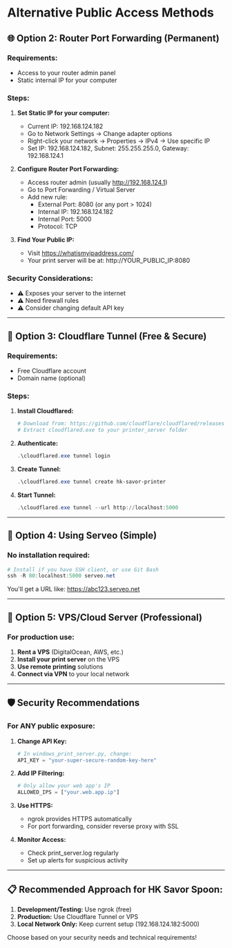 # Alternative Public Access Methods

## 🌐 Option 2: Router Port Forwarding (Permanent)

### Requirements:
- Access to your router admin panel
- Static internal IP for your computer

### Steps:
1. **Set Static IP for your computer:**
   - Current IP: 192.168.124.182
   - Go to Network Settings → Change adapter options
   - Right-click your network → Properties → IPv4 → Use specific IP
   - Set IP: 192.168.124.182, Subnet: 255.255.255.0, Gateway: 192.168.124.1

2. **Configure Router Port Forwarding:**
   - Access router admin (usually http://192.168.124.1)
   - Go to Port Forwarding / Virtual Server
   - Add new rule:
     - External Port: 8080 (or any port > 1024)
     - Internal IP: 192.168.124.182
     - Internal Port: 5000
     - Protocol: TCP

3. **Find Your Public IP:**
   - Visit https://whatismyipaddress.com/
   - Your print server will be at: http://YOUR_PUBLIC_IP:8080

### Security Considerations:
- ⚠️ Exposes your server to the internet
- ⚠️ Need firewall rules
- ⚠️ Consider changing default API key

---

## 🔐 Option 3: Cloudflare Tunnel (Free & Secure)

### Requirements:
- Free Cloudflare account
- Domain name (optional)

### Steps:
1. **Install Cloudflared:**
   ```powershell
   # Download from: https://github.com/cloudflare/cloudflared/releases
   # Extract cloudflared.exe to your printer_server folder
   ```

2. **Authenticate:**
   ```powershell
   .\cloudflared.exe tunnel login
   ```

3. **Create Tunnel:**
   ```powershell
   .\cloudflared.exe tunnel create hk-savor-printer
   ```

4. **Start Tunnel:**
   ```powershell
   .\cloudflared.exe tunnel --url http://localhost:5000
   ```

---

## 📱 Option 4: Using Serveo (Simple)

### No installation required:
```powershell
# Install if you have SSH client, or use Git Bash
ssh -R 80:localhost:5000 serveo.net
```

You'll get a URL like: https://abc123.serveo.net

---

## 🏢 Option 5: VPS/Cloud Server (Professional)

### For production use:
1. **Rent a VPS** (DigitalOcean, AWS, etc.)
2. **Install your print server** on the VPS
3. **Use remote printing** solutions
4. **Connect via VPN** to your local network

---

## 🛡️ Security Recommendations

### For ANY public exposure:

1. **Change API Key:**
   ```python
   # In windows_print_server.py, change:
   API_KEY = "your-super-secure-random-key-here"
   ```

2. **Add IP Filtering:**
   ```python
   # Only allow your web app's IP
   ALLOWED_IPS = ["your.web.app.ip"]
   ```

3. **Use HTTPS:**
   - ngrok provides HTTPS automatically
   - For port forwarding, consider reverse proxy with SSL

4. **Monitor Access:**
   - Check print_server.log regularly
   - Set up alerts for suspicious activity

---

## 📋 Recommended Approach for HK Savor Spoon:

1. **Development/Testing:** Use ngrok (free)
2. **Production:** Use Cloudflare Tunnel or VPS
3. **Local Network Only:** Keep current setup (192.168.124.182:5000)

Choose based on your security needs and technical requirements!
